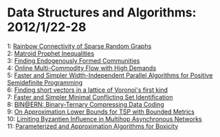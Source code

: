 # Data Structures and Algorithms: 2012/1/22-28  
1: [Rainbow Connectivity of Sparse Random Graphs](https://doi.org/10.48550/arXiv.1201.4603)  
2: [Matroid Prophet Inequalities](https://doi.org/10.48550/arXiv.1201.4764)  
3: [Finding Endogenously Formed Communities](https://doi.org/10.48550/arXiv.1201.4899)  
4: [Online Multi-Commodity Flow with High Demands](https://doi.org/10.48550/arXiv.1201.5030)  
5: [Faster and Simpler Width-Independent Parallel Algorithms for Positive  Semidefinite Programming](https://doi.org/10.48550/arXiv.1201.5135)  
6: [Finding short vectors in a lattice of Voronoi's first kind](https://doi.org/10.48550/arXiv.1201.5154)  
7: [Faster and Simpler Minimal Conflicting Set Identification](https://doi.org/10.48550/arXiv.1201.5513)  
8: [BIN@ERN: Binary-Ternary Compressing Data Coding](https://doi.org/10.48550/arXiv.1201.5603)  
9: [On Approximation Lower Bounds for TSP with Bounded Metrics](https://doi.org/10.48550/arXiv.1201.5821)  
10: [Limiting Byzantien Influence in Multihop Asynchronous Networks](https://doi.org/10.48550/arXiv.1201.5824)  
11: [Parameterized and Approximation Algorithms for Boxicity](https://doi.org/10.48550/arXiv.1201.5958)  